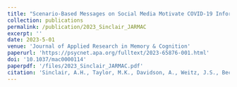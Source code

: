```yaml
---
title: "Scenario-Based Messages on Social Media Motivate COVID-19 Information Seeking"
collection: publications
permalink: /publication/2023_Sinclair_JARMAC
excerpt: ''
date: 2023-5-01
venue: 'Journal of Applied Research in Memory & Cognition'
paperurl: 'https://psycnet.apa.org/fulltext/2023-65876-001.html'
doi: '10.1037/mac0000114'
paperpdf: '/files/2023_Sinclair_JARMAC.pdf'
citation: 'Sinclair, A.H., Taylor, M.K., Davidson, A., Weitz, J.S., Beckett, S.J., & Samanez-Larkin, G.R. (2023). Scenario-Based Messages on Social Media Motivate COVID-19 Information Seeking. Journal of Applied Research in Memory and Cognition. DOI: https://doi.org/10.1037/mac0000114'
---
```

